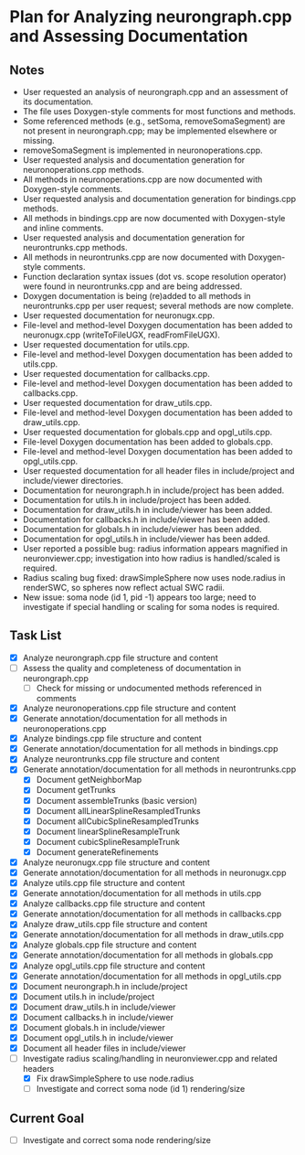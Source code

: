 # Plan for Analyzing neurongraph.cpp and Assessing Documentation

## Notes
- User requested an analysis of neurongraph.cpp and an assessment of its documentation.
- The file uses Doxygen-style comments for most functions and methods.
- Some referenced methods (e.g., setSoma, removeSomaSegment) are not present in neurongraph.cpp; may be implemented elsewhere or missing.
- removeSomaSegment is implemented in neuronoperations.cpp.
- User requested analysis and documentation generation for neuronoperations.cpp methods.
- All methods in neuronoperations.cpp are now documented with Doxygen-style comments.
- User requested analysis and documentation generation for bindings.cpp methods.
- All methods in bindings.cpp are now documented with Doxygen-style and inline comments.
- User requested analysis and documentation generation for neurontrunks.cpp methods.
- All methods in neurontrunks.cpp are now documented with Doxygen-style comments.
- Function declaration syntax issues (dot vs. scope resolution operator) were found in neurontrunks.cpp and are being addressed.
- Doxygen documentation is being (re)added to all methods in neurontrunks.cpp per user request; several methods are now complete.
- User requested documentation for neuronugx.cpp.
- File-level and method-level Doxygen documentation has been added to neuronugx.cpp (writeToFileUGX, readFromFileUGX).
- User requested documentation for utils.cpp.
- File-level and method-level Doxygen documentation has been added to utils.cpp.
- User requested documentation for callbacks.cpp.
- File-level and method-level Doxygen documentation has been added to callbacks.cpp.
- User requested documentation for draw_utils.cpp.
- File-level and method-level Doxygen documentation has been added to draw_utils.cpp.
- User requested documentation for globals.cpp and opgl_utils.cpp.
- File-level Doxygen documentation has been added to globals.cpp.
- File-level and method-level Doxygen documentation has been added to opgl_utils.cpp.
- User requested documentation for all header files in include/project and include/viewer directories.
- Documentation for neurongraph.h in include/project has been added.
- Documentation for utils.h in include/project has been added.
- Documentation for draw_utils.h in include/viewer has been added.
- Documentation for callbacks.h in include/viewer has been added.
- Documentation for globals.h in include/viewer has been added.
- Documentation for opgl_utils.h in include/viewer has been added.
- User reported a possible bug: radius information appears magnified in neuronviewer.cpp; investigation into how radius is handled/scaled is required.
- Radius scaling bug fixed: drawSimpleSphere now uses node.radius in renderSWC, so spheres now reflect actual SWC radii.
- New issue: soma node (id 1, pid -1) appears too large; need to investigate if special handling or scaling for soma nodes is required.

## Task List
- [x] Analyze neurongraph.cpp file structure and content
- [ ] Assess the quality and completeness of documentation in neurongraph.cpp
  - [ ] Check for missing or undocumented methods referenced in comments
- [x] Analyze neuronoperations.cpp file structure and content
- [x] Generate annotation/documentation for all methods in neuronoperations.cpp
- [x] Analyze bindings.cpp file structure and content
- [x] Generate annotation/documentation for all methods in bindings.cpp
- [x] Analyze neurontrunks.cpp file structure and content
- [x] Generate annotation/documentation for all methods in neurontrunks.cpp
  - [x] Document getNeighborMap
  - [x] Document getTrunks
  - [x] Document assembleTrunks (basic version)
  - [x] Document allLinearSplineResampledTrunks
  - [x] Document allCubicSplineResampledTrunks
  - [x] Document linearSplineResampleTrunk
  - [x] Document cubicSplineResampleTrunk
  - [x] Document generateRefinements
- [x] Analyze neuronugx.cpp file structure and content
- [x] Generate annotation/documentation for all methods in neuronugx.cpp
- [x] Analyze utils.cpp file structure and content
- [x] Generate annotation/documentation for all methods in utils.cpp
- [x] Analyze callbacks.cpp file structure and content
- [x] Generate annotation/documentation for all methods in callbacks.cpp
- [x] Analyze draw_utils.cpp file structure and content
- [x] Generate annotation/documentation for all methods in draw_utils.cpp
- [x] Analyze globals.cpp file structure and content
- [x] Generate annotation/documentation for all methods in globals.cpp
- [x] Analyze opgl_utils.cpp file structure and content
- [x] Generate annotation/documentation for all methods in opgl_utils.cpp
- [x] Document neurongraph.h in include/project
- [x] Document utils.h in include/project
- [x] Document draw_utils.h in include/viewer
- [x] Document callbacks.h in include/viewer
- [x] Document globals.h in include/viewer
- [x] Document opgl_utils.h in include/viewer
- [x] Document all header files in include/viewer
- [ ] Investigate radius scaling/handling in neuronviewer.cpp and related headers
  - [x] Fix drawSimpleSphere to use node.radius
  - [ ] Investigate and correct soma node (id 1) rendering/size

## Current Goal
- [ ] Investigate and correct soma node rendering/size